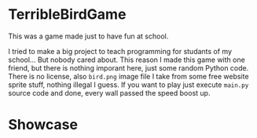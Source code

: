 # TerribleBirdGame

This was a game made just to have fun at school.

I tried to make a big project to teach programming for studants of my school... But nobody cared about.
This reason I made this game with one friend, but there is nothing imporant here, just some random Python code.
There is no license, also `bird.png` image file I take from some free website sprite stuff, nothing illegal I guess.
If you want to play just execute `main.py` source code and done, every wall passed the speed boost up.

# Showcase

![]()
